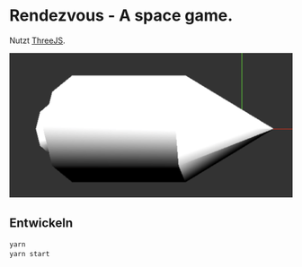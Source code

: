 # Rendezvous - A space game.

Nutzt [ThreeJS](https://threejs.org/).

![Ein einfaches Raumschiff](bilder/raumschiff.png)

## Entwickeln

````bash
yarn
yarn start
````
